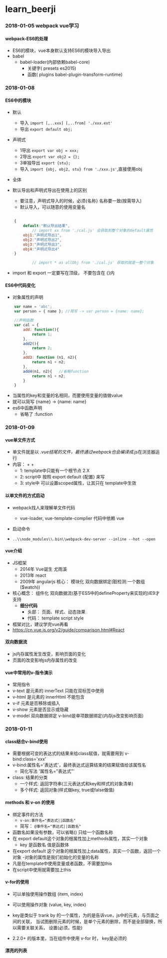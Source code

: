 # learn_beerji
### 2018-01-05 webpack vue学习

#### webpack-ES6的处理
* ES6的模块，vue本身默认支持ES6的模块导入导出
* babel
	- babel-loader(内部依赖babel-core)
		+ 关键字( presets es2015)
		+ 函数( plugins babel-plugin-transform-runtime)

### 2018-01-08

#### ES6中的模块
* 默认
	- 导入 `import [,..xxx] [,..from] './xxx.ext'`
	- 导出 `export default obj;`

* 声明式
	- 1导出 `export var obj = xxx;`
	- 2导出 `export var obj2 = {};`
	- 3单独导出 `export {stu};`
	- 导入 `import {obj, obj2, stu} from './xxx.js'`,直接使用obj
* 全体
* 默认导出和声明式导出在使用上的区别
	- 要注意，声明式导入的时候，必须{名称} 名称要一致(按需导入)
	- 默认导入，可以随意的使用变量名

```javascript
	
	{
		default:"默认导出结果",
			// import xx from './cal.js' 会获取到整个对象的default属性
		obj1:"声明式导出1",
		obj2:"声明式导出2",
		obj3:"声明式导出3",
		obj4:"声明式导出4"
	}

			// import * as allObj from './cal.js' 获取的就是一整个对象

```

* import 和 export 一定要写在顶级， 不要包含在 {}内

#### ES6中代码变化
* 对象属性的声明

```javascript 
	var name = 'abc';
	var person = { name }; //简写 -> var person = {name: name};

	//声明函数
	var cal = {
		add: function(){
			return 1;
		},
		add2(){
			return 2;
		},
		add3: function (n1, n2){
			return n1 + n2;
		},
		add4(n1, n2){	//省略function
			return n1 + n2;
		}
	}
```

* 当属性的key和变量的名相同，而要使用变量的值做value
* 就可以简写 {name} -> {name: name}
* es6中函数声明
	- 省略了 :function

### 2018-01-09

#### vue单文件方式
* 单文件就是以 *.vue结尾的文件，最终通过webpack也会编译成*.js在浏览器运行
* 内容： <template></template> + <script></script> + <style></style>
	- 1: template中只能有一个根节点 2.X
	- 2: script中 按照 export default {配置} 来写
	- 3: style中 可以设置scoped属性，让其只在 template中生效

#### 以单文件的方式启动
* webpack找人来理解单文件代码
	- vue-loader, vue-template-complier 代码中依赖 vue

* 启动命令
* `..\\node_modules\\.bin\\webpack-dev-server --inline --hot --open`

#### vue介绍
*  JS框架
	- 2014年 Vue诞生 尤雨溪
	- 2013年 react 
	- 2009年 angularjs  核心： 模块化 双向数据绑定(脏检测:一个数组($watch))
* 核心概念： 组件化 双向数据流(基于ES5中的defineProperty来实现的)IE9才支持
	- __细分代码__
		+ 头部： 页面、样式、动态效果
		+ 代码： template script style
* 框架对比，建议学完vue再看
* https://cn.vue.js.org/v2/guide/comparison.html#React

#### 双向数据流
* js内存属性发生改变，影响页面的变化
* 页面的改变影响js内存属性的改变

#### vue中常用的v-指令演示
* 常用指令
* v-text 是元素的 innerText 只能在双标签中使用
* v-html 是元素的 innerHtml 不能包含<!-- {{xxx}} -->
* v-if 元素是否移除或插入
* v-show 元素是否显示或隐藏
* v-model 双向数据绑定 v-bind是单项数据绑定(内存js改变影响页面)

### 2018-01-11

#### class结合v-bind使用
* 需要根据可变的表达式的结果来给class赋值，就需要用到 v-bind:class='xxx'
* v-bind:属性名='表达式'，最终表达式运算结束的结果赋值给该属性名
	- 简化写法 '属性名="表达式"'
* class: 结果的分类
	- 一个样式: 返回字符串(三元表达式和key和样式的对象清单)
	- 多个样式: 返回对象(样式做key, true或false做值)

#### methods 和 v-on 的使用
* 绑定事件的方法
	- `v-on:事件名="表达式||函数名"`
	- 简写： `@事件名="表达式||函数名"`
* 函数名如果没有参数，可以省略() 只给一个函数名称
* 在 export default这个对象的根属性加上methods属性，其实一个对象
	- key 是函数名 值是函数体
* 在export default 这个对象的根属性加上data属性，其实一个函数，返回一个对象
	-对象的属性是我们初始化的变量的名称
* 凡是在template中使用变量或者函数，不需要加this
* 在script中使用就需要加上this

#### v-for的使用
* 可以单独使用操作数组 (item, index)
* 可以使用操作对象 (value, key, index)

* key是类似于 trank by 的一个属性，为的是告诉vue，js中的元素，与页面之间的关联， 当试图删除元素的时候，是单个元素的删除，而不是全部替换，所以需要关联关系， 设置(必须，性能)
* 2.2.0+ 的版本里，当在组件中使用 v-for 时， key是必须的

#### 漂亮的列表



